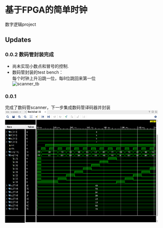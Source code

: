 # 基于FPGA的简单时钟
数字逻辑project
## Updates
### 0.0.2 数码管封装完成
* 尚未实现小数点和冒号的控制.  
* 数码管封装的test bench：  
    每个时钟上升沿跳一位，每8位跳回来第一位  
    ![scanner_tb](https://github.com/TsingWei/Simple-FPGA-Clock/blob/master/img/seg_assembly_tb.png.png)

### 0.0.1
完成了数码管scanner，下一步集成数码管译码器并封装
![scanner_tb](https://github.com/TsingWei/Simple-FPGA-Clock/blob/master/img/scanner_tb.png)